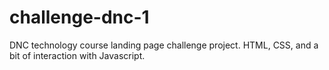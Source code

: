 # challenge-dnc-1
DNC technology course landing page challenge project. HTML, CSS, and a bit of interaction with Javascript.
